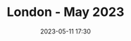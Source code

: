 ---
templateKey: 'event-page'
eventId: 33584690-1c99-4919-8d36-e0c6a89f16eb
title: London - May 2023
sup: "Join us for our next Sitecore Technical User Group meetup of 2023, along with food and drinks.
Kindly hosted at Explore Group's London office, there will be talks from experts from the Sitecore community as well as time to catch up with contacts and make new connections."
intro: "<p><strong>Join us for the next Sitecore Technical User Group meetup of 2023.</strong></p>
<p>Kindly hosted by <a href='https://www.explore-group.com/' target='_blank'>Explore Group</a> at their new London office, there will be talks from members from the Sitecore community as well as time to catch up with contacts and make new connections. Food and refreshments will be provided.</p>
<p>Please sign in and RSVP at the bottom of this page, so we can keep track of numbers for food and drinks. In addition, please <a href='/contact'>reach out to us</a> if you are interested in speaking at this event.</p>
<p>We look forward to seeing you all there!</p>"
date: 2023-05-11 17:30
dateConfirmed: true
showOnlineRsvp: false
talksTbc: false
sponsors: Explore Group
venue:
  name: Explore Group
  address: Portsoken House (3rd floor), 155-157 Minories, London, EC3N 1LJ
  position:
  details: ""
agenda:
  - agenda-item:
    time: "17:30"
    value: Arrival and networking
  - talk:
    time: "18:00"
    who: "Christine Bookless - Lead Sitecore Optimisation Consultant at Sagittarius"
    intro: "Becoming a Sitecore Scientist – How Personalise can scale your programme of digital experimentation"
    description: "Sitecore Personalise delivers advanced digital experimentation at scale. In this session we will explore what it takes to progress your testing maturity, from building a culture of experimentation through to applying full-stack interactive experiments across the customer experience."    
  - talk:
    time: "18:30"
    who: "Timothy Marsh - Solution Architect II at EPAM Systems"
    intro: "The versatility of Sitecore Content Hub"
    description: "Sitecore Content Hub is a fantastic product that is extremely versatile for customers. However customers, partners and developers only think of this as DAM. It's so much more than this and Tim is going to give you a deep dive on all of the areas that make up Content Hub. Building upon this to talk through future possibilities and a demo of what could be possible."
  - agenda-item:
    time: "19:00"
    value: Comfort break
  - talk:
    time: "19:15"
    who: "Daniela Militaru - Senior Sales Engineer at Sitecore"
    intro: "A brief technical look into the magic of Sitecore Content Search"
    description: "This session will look into the Customer Engagement Console (CEC) of Sitecore Search using a real example; will briefly show how to setup Web Crawlers, Extractors, use of the API Explorer and Event Monitor, to understand the search result and monitor the experience of end users on a page."
  - agenda-item:
    time: "20:00"
    value: Close
meta:
  metaTitle: Sitecore User Group - London May 2023
  metaDescription: Join us for the next London Sitecore Technical User Group meetup of 2023 hosted by Explore Group
  metaKeywords: sitecore, user group, london, Explore Group
---